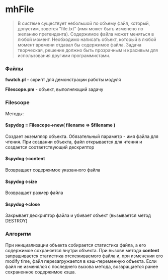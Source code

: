 # mhFile
>В системе существует небольшой по объему файл, который, допустим, зовется "file.txt" (имя может быть изменено по желанию претендента). Содержимое файла может меняться в любой момент. Необходимо написать объект, который в любой момент времени отдавал бы содержимое файла. Задача творческая, решение должно быть прозрачным и красивым для использования другими программистами.
### Файлы
**fwatch.pl** - скрипт для демонстрации работы модуля

**Filescope.pm** - объект, выполняющий задачу
### Filescope
Методы:
#### $spydog = Filescope->new( filename => $filename )
Создает экземпляр объекта. Обязательный параметр - имя файла для чтения. При создании объекта, файл открывается для чтения и создается соответствующий дескриптор
#### $spydog->content
Возвращает содержимое указанного файла
#### $spydog->size
Возвращает размер файла
#### $spydog->close
Закрывает дескриптор файла и убивает объект (вызывается метод DESTROY)
### Алгоритм
При инициализации объекта собирается статистика файла, а его содержимое сохраняется внутри объекта. При вызове метода **content** запрашивается статистика отслеживаемого файла и, при изменении его modify time, файл перезагружается в кэш-переменную объекта. Если файл не изменялся с последнего вызова метода, возвращается ранее сохраненное содержимое кэша.

